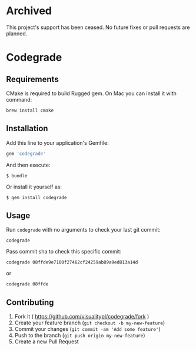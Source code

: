 # Archived

This project's support has been ceased. No future fixes or pull requests are planned.

# Codegrade

## Requirements

CMake is required to build Rugged gem. On Mac you can install it with command:

    brew install cmake

## Installation

Add this line to your application's Gemfile:

```ruby
gem 'codegrade'
```

And then execute:

    $ bundle

Or install it yourself as:

    $ gem install codegrade

## Usage

Run `codegrade` with no arguments to check your last git commit:

    codegrade

Pass commit sha to check this specific commit:

    codegrade 08ffde9e7100f27462cf24259ab89a9ed813a14d

or

    codegrade 08ffde

## Contributing

1. Fork it ( https://github.com/visualitypl/codegrade/fork )
2. Create your feature branch (`git checkout -b my-new-feature`)
3. Commit your changes (`git commit -am 'Add some feature'`)
4. Push to the branch (`git push origin my-new-feature`)
5. Create a new Pull Request
